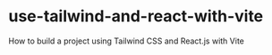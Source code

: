 # use-tailwind-and-react-with-vite
How to build a project using Tailwind CSS and React.js with Vite
